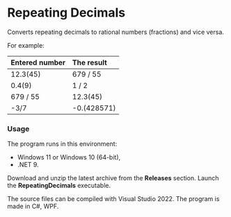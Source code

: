 # Repeating Decimals

Converts repeating decimals to rational numbers (fractions) and vice versa.
<!-- The program also accepts continued fractions.-->

For example:

Entered number   | The result
:---             | :--- 
12.3(45)         | 679 / 55
0.4(9)           | 1 / 2
679 / 55         | 12.3(45)
-3/7             | -0.(428571)

### Usage

The program runs in this environment:

* Windows 11 or Windows 10 (64-bit),
* .NET 9.

Download and unzip the latest archive from the **Releases** section. Launch the **RepeatingDecimals** executable.

The source files can be compiled with Visual Studio 2022. The program is made in C#, WPF.
